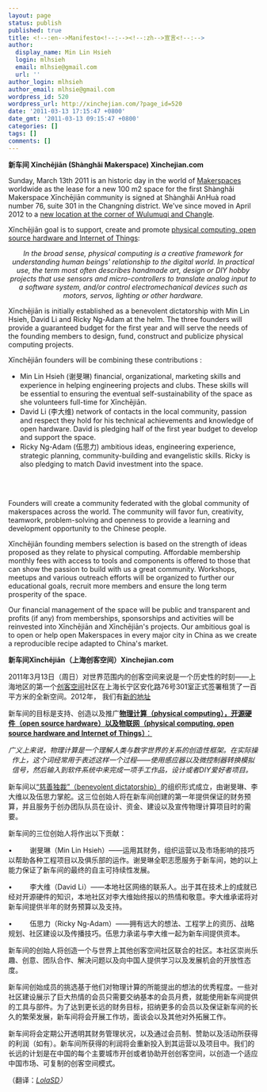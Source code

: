 ```yaml
---
layout: page
status: publish
published: true
title: <!--:en-->Manifesto<!--:--><!--:zh-->宣言<!--:-->
author:
  display_name: Min Lin Hsieh
  login: mlhsieh
  email: mlhsie@gmail.com
  url: ''
author_login: mlhsieh
author_email: mlhsie@gmail.com
wordpress_id: 520
wordpress_url: http://xinchejian.com/?page_id=520
date: '2011-03-13 17:15:47 +0800'
date_gmt: '2011-03-13 09:15:47 +0800'
categories: []
tags: []
comments: []
---
```

<p><!--:en-->
<div id="_mcePaste"><strong>新车间 Xīnchējiān (Sh&agrave;nghǎi Makerspace) Xinchejian.com</strong></div></p>
<div></div></p>
<div>Sunday, March 13th 2011 is an historic day in the world of <a href="http://hackerspaces.org/wiki/Hackerspaces">Makerspaces</a> worldwide as the&nbsp;lease for a new 100 m2&nbsp;space for the first Sh&agrave;nghǎi Makerspace Xīnchējiān community is&nbsp;signed at Sh&agrave;nghǎi AnHu&agrave; road number 76, suite 301 in the Changn&iacute;ng district. We've since moved in April 2012 to a <a href="http://xinchejian.com/contact-us/">new location at the corner of Wulumuqi and Changle</a>.</div></p>
<div id="_mcePaste">Xīnchējiān goal is to support, create and promote <a href="http://en.wikipedia.org/wiki/Physical_computing">physical computing, open source hardware and Internet of Things</a>:</div></p>
<div style="text-align: center;"><em>In the broad sense, physical computing is a creative framework for understanding&nbsp;human beings' relationship to the digital world. In practical use, the term most often&nbsp;describes handmade art, design or DIY hobby projects that use sensors and&nbsp;micro-controllers to translate analog input to a software system, and/or control electromechanical devices such as motors, servos, lighting or other hardware.</em></div></p>
<div>Xīnchējiān is initially established as a benevolent dictatorship with Min Lin Hsieh, David Li&nbsp;and Ricky Ng-Adam at the helm. The three founders will provide a guaranteed budget for the&nbsp;first year and will serve the needs of the founding members to design, fund, construct and&nbsp;publicize physical computing projects.</div></p>
<div id="_mcePaste">Xīnchējiān founders will be combining these contributions :</div></p>
<div id="_mcePaste">
<ul>
<li>Min Lin Hsieh (谢旻琳) financial, organizational, marketing skills and experience in&nbsp;helping engineering projects and clubs. These skills will be essential to ensuring the&nbsp;eventual self-sustainability of the space as she volunteers full-time for Xīnchējiān.</li>
<li>David Li (李大维) network of contacts in the local community, passion and respect they hold for&nbsp;his technical achievements and knowledge of open hardware. David is pledging&nbsp;half of the first year budget to develop and support the space.</li>
<li>Ricky Ng-Adam (伍思力) ambitious ideas, engineering experience, strategic planning,&nbsp;community-building and evangelistic skills. Ricky is also pledging to match David&nbsp;investment into the space.</li><br />
</ul><br />
</div></p>
<div id="_mcePaste">Founders will create a community federated with the global community of makerspaces&nbsp;across the world. The community will favor fun, creativity, teamwork, problem-solving and&nbsp;openness to provide a learning and development opportunity to the Chinese people.</div></p>
<div>Xīnchējiān founding members selection is based on the strength of ideas proposed as they&nbsp;relate to physical computing. Affordable membership monthly fees with access to tools and&nbsp;components is offered to those that can show the passion to build with us a great community.&nbsp;Workshops, meetups and various outreach efforts will be organized to further our educational&nbsp;goals, recruit more members and ensure the long term prosperity of the space.</div></p>
<div>Our financial management of the space will be public and transparent and profits (if any)&nbsp;from memberships, sponsorships and activities will be reinvested into Xīnchējiān and&nbsp;Xīnchējiān's projects. Our ambitious goal is to open or help open Makerspaces in every major&nbsp;city in China as we create a reproducible recipe adapted to China's market.</div><!--:--><!--:zh-->
<p><strong>新车间X</strong><strong>īnch</strong><strong>ēji</strong><strong>ān</strong><strong>（上海创客空间）Xinchejian.com</strong></p></p>
<p>2011年3月13日（周日）对世界范围内的创客空间来说是一个历史性的时刻&mdash;&mdash;上海地区的第一个<a href="http://hackerspaces.org/wiki/Hackerspaces">创客空间</a>社区在上海长宁区安化路76号301室正式签署租赁了一百平方米的全新空间。2012年， 我们有<a href="http://xinchejian.com/contact-us/">新的地址</a></p></p>
<p>新车间的目标是支持、创造以及推广<a href="http://en.wikipedia.org/wiki/Physical_computing"><strong>物理计算（</strong><strong>physical computing</strong><strong>），开源硬件（open source hardware</strong><strong>）以及物联网（physical computing, open source hardware and Internet of Things</strong><strong>）</strong>：</a></p></p>
<p align="center"><em>广义上来说，物理计算是一个理解人类与数字世界的关系的创造性框架。在实际操作上，这个词经常用于表述这样一个过程&mdash;&mdash;使用感应器以及微控制器转换模拟信号，然后输入到软件系统中来完成一项手工作品，设计或者DIY</em><em>爱好者项目。</em><em>&nbsp;</em></p></p>
<p>新车间以<a href="http://en.wikipedia.org/wiki/Benevolent_Dictator_for_Life">&ldquo;慈善独裁&rdquo;（benevolent dictatorship）</a>的组织形式成立，由谢旻琳、李大维以及伍思力掌舵。这三位创始人将在新车间创建的第一年提供保证的财务预算，并且服务于创办团队队员在设计、资金、建设以及宣传物理计算项目时的需要。</p></p>
<p>新车间的三位创始人将作出以下贡献：</p></p>
<p>&bull;&nbsp;&nbsp;&nbsp;&nbsp;&nbsp;&nbsp;&nbsp;&nbsp; 谢旻琳（Min Lin Hsieh）&mdash;&mdash;运用其财务，组织运营以及市场影响的技巧以帮助各种工程项目以及俱乐部的运作。谢旻琳全职志愿服务于新车间，她的以上能力保证了新车间的最终的自主可持续性发展。</p></p>
<p>&bull;&nbsp;&nbsp;&nbsp;&nbsp;&nbsp;&nbsp;&nbsp;&nbsp; 李大维（David Li）&mdash;&mdash;本地社区网络的联系人。出于其在技术上的成就已经对开源硬件的知识，本地社区对李大维始终报以的热情和敬意。李大维承诺将对新车间提供半年的财务预算以及支持。</p></p>
<p>&bull;&nbsp;&nbsp;&nbsp;&nbsp;&nbsp;&nbsp;&nbsp;&nbsp; 伍思力（Ricky Ng-Adam）&mdash;&mdash;拥有远大的想法、工程学上的资历、战略规划、社区建设以及传播技巧。伍思力承诺与李大维一起为新车间提供资本。</p></p>
<p>新车间的创始人将创造一个与世界上其他创客空间社区联合的社区。本社区崇尚乐趣、创意、团队合作、解决问题以及向中国人提供学习以及发展机会的开放性态度。</p></p>
<p>新车间创始成员的挑选基于他们对物理计算的所能提出的想法的优秀程度。一些对社区建设展示了巨大热情的会员只需要交纳基本的会员月费，就能使用新车间提供的工具与部件。为了达到更长远的财务目标，招纳更多的会员以及保证新车间的长久的繁荣发展，新车间将会开展工作坊，面谈会以及其他对外拓展工作。</p></p>
<p>新车间将会定期公开透明其财务管理状况，以及通过会员制、赞助以及活动所获得的利润（如有）。新车间所获得的利润将会重新投入到其运营以及项目中。我们的长远的计划是在中国的每个主要城市开创或者协助开创创客空间，以创造一个适应中国市场、可复制的创客空间模式。</p></p>
<p>（翻译：<em><a href="http://www.weibo.com/lolasd">LolaSD</a>）</em></p><!--:--></p>
